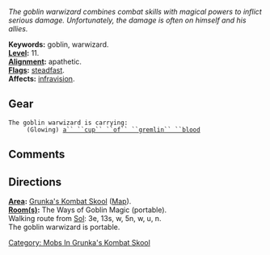*The goblin warwizard combines combat skills with magical powers to
inflict serious damage. Unfortunately, the damage is often on himself
and his allies.*

**Keywords:** goblin, warwizard.  
**[Level](Level.md "wikilink"):** 11.  
**[Alignment](Alignment.md "wikilink"):** apathetic.  
**[Flags](:Category:_Mob_Types.md "wikilink"):**
[steadfast](Sentinel_Mobs.md "wikilink").  
**Affects:** [infravision](Infravision.md "wikilink").  

## Gear

`The goblin warwizard is carrying:`  
`     (Glowing) `[`a`` ``cup`` ``of`` ``gremlin`` ``blood`](Cup_Of_Gremlin_Blood.md "wikilink")

## Comments

## Directions

**[Area](:Category:_Areas.md "wikilink"):** [Grunka's Kombat
Skool](:Category:_Grunka's_Kombat_Skool.md "wikilink")
([Map](Grunka's_Kombat_Skool_Map.md "wikilink")).  
**[Room(s)](:Category:_Rooms.md "wikilink"):** The Ways of Goblin Magic
(portable).  
Walking route from [Sol](Sol.md "wikilink"): 3e, 13s, w, 5n, w, u, n.  
The goblin warwizard is portable.  

[Category: Mobs In Grunka's Kombat
Skool](Category:_Mobs_In_Grunka's_Kombat_Skool "wikilink")
